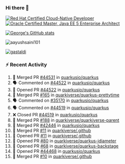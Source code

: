 ### Hi there 👋

<!--START_SECTION:badges-->
[![Red Hat Certified Cloud-Native Developer](https://images.credly.com/size/110x110/images/12ef4e4e-3d8d-4caf-9ab1-858c5bcb9619/image.png)](http://www.credly.com/badges/b6402e31-0894-48e6-b488-e2e551dcc809 "Red Hat Certified Cloud-Native Developer")
[![Oracle Certified Master, Java EE 5 Enterprise Architect](https://images.credly.com/size/110x110/images/1fa3549c-674c-4779-b3d6-d7d64eac2c23/Oracle-Certification-badge_OC-Master.png)](http://www.credly.com/badges/2565574e-b81d-410e-ab7d-24666ddcbe00 "Oracle Certified Master, Java EE 5 Enterprise Architect")
<!--END_SECTION:badges-->

[![George's GitHub stats](https://github-readme-stats.vercel.app/api?username=gastaldi&show=reviews,prs_merged&hide=contribs,prs&theme=transparent&show_icons=true)](https://github.com/anuraghazra/github-readme-stats)

<p align="left"> <img src="https://komarev.com/ghpvc/?username=gastaldi&label=Profile%20views&color=0e75b6&style=for-the-badge" alt="aayushsaini101" /> </p>

<p align="left"> <a href="https://github.com/ryo-ma/github-profile-trophy"><img src="https://github-profile-trophy.vercel.app/?username=gastaldi" alt="gastaldi" /></a> </p>

### :zap: Recent Activity

<!--START_SECTION:activity-->
1. 🎉 Merged PR [#44531](https://github.com/quarkusio/quarkus/pull/44531) in [quarkusio/quarkus](https://github.com/quarkusio/quarkus)
2. 🗣 Commented on [#44522](https://github.com/quarkusio/quarkus/pull/44522#issuecomment-2478567805) in [quarkusio/quarkus](https://github.com/quarkusio/quarkus)
3. 💪 Opened PR [#44522](https://github.com/quarkusio/quarkus/pull/44522) in [quarkusio/quarkus](https://github.com/quarkusio/quarkus)
4. 🎉 Merged PR [#165](https://github.com/quarkiverse/quarkus-prettytime/pull/165) in [quarkiverse/quarkus-prettytime](https://github.com/quarkiverse/quarkus-prettytime)
5. 🗣 Commented on [#35170](https://github.com/quarkusio/quarkus/pull/35170#issuecomment-2477630161) in [quarkusio/quarkus](https://github.com/quarkusio/quarkus)
6. 🗣 Commented on [#44519](https://github.com/quarkusio/quarkus/pull/44519#issuecomment-2477624267) in [quarkusio/quarkus](https://github.com/quarkusio/quarkus)
7. ❌ Closed PR [#44519](https://github.com/quarkusio/quarkus/pull/44519) in [quarkusio/quarkus](https://github.com/quarkusio/quarkus)
8. 🎉 Merged PR [#188](https://github.com/quarkiverse/quarkiverse-parent/pull/188) in [quarkiverse/quarkiverse-parent](https://github.com/quarkiverse/quarkiverse-parent)
9. 🎉 Merged PR [#42446](https://github.com/quarkusio/quarkus/pull/42446) in [quarkusio/quarkus](https://github.com/quarkusio/quarkus)
10. 🎉 Merged PR [#11](https://github.com/quarkiverse/.github/pull/11) in [quarkiverse/.github](https://github.com/quarkiverse/.github)
11. 💪 Opened PR [#11](https://github.com/quarkiverse/.github/pull/11) in [quarkiverse/.github](https://github.com/quarkiverse/.github)
12. 💪 Opened PR [#80](https://github.com/quarkiverse/quarkus-jdiameter/pull/80) in [quarkiverse/quarkus-jdiameter](https://github.com/quarkiverse/quarkus-jdiameter)
13. 💪 Opened PR [#68](https://github.com/quarkiverse/quarkus-backstage/pull/68) in [quarkiverse/quarkus-backstage](https://github.com/quarkiverse/quarkus-backstage)
14. 💪 Opened PR [#44468](https://github.com/quarkusio/quarkus/pull/44468) in [quarkusio/quarkus](https://github.com/quarkusio/quarkus)
15. 🎉 Merged PR [#10](https://github.com/quarkiverse/.github/pull/10) in [quarkiverse/.github](https://github.com/quarkiverse/.github)
<!--END_SECTION:activity-->
